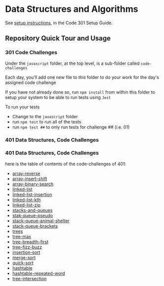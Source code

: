 # Data Structures and Algorithms

See [setup instructions](https://codefellows.github.io/setup-guide/code-301/3-code-challenges), in the Code 301 Setup Guide.

## Repository Quick Tour and Usage

### 301 Code Challenges

Under the `javascript` folder, at the top level, is a sub-folder called `code-challenges`

Each day, you'll add one new file to this folder to do your work for the day's assigned code challenge

If you have not already done so, run `npm install` from within this folder to setup your system to be able to run tests using `Jest`

To run your tests

- Change to the `javascript` folder
- run `npm test` to run all of the tests
- run `npm test ##` to only run tests for challenge ## (i.e. 01)

### 401 Data Structures, Code Challenges

### 401 Data Structures, Code Challenges

here is the table of contents of the code-challenges of 401:

- [array-reverse](https://github.com/Tasneemalabsi/data-structures-and-algorithms/blob/array-reverse/python/code_challenges/array-reverse/README.md)
- [array-insert-shift]()
- [array-binary-search](https://github.com/Tasneemalabsi/data-structures-and-algorithms/blob/array-binary-search/python/code_challenges/array-binary-search/README.md)
- [linked-list](https://github.com/Tasneemalabsi/data-structures-and-algorithms/blob/linked-list/python/linked_list/README.md)
- [linked-list-insertion](https://github.com/Tasneemalabsi/data-structures-and-algorithms/blob/linked-list-insertions/python/linked_list/README.md)
- [linked-list-kth](https://github.com/Tasneemalabsi/data-structures-and-algorithms/blob/linked-list-kth/python/linked_list/README.md)
- [linked-list-zip](https://github.com/Tasneemalabsi/data-structures-and-algorithms/blob/linked-list-zip/python/linked_list/README.md)
- [stacks-and-queues](https://github.com/Tasneemalabsi/data-structures-and-algorithms/blob/stack-and-queue/python/stack_and_queue/README.md)
- [stak-queue-pseudo](https://github.com/Tasneemalabsi/data-structures-and-algorithms/blob/stack-queue-pseudo/python/stack_and_queue/README.md)
- [stack-queue-animal-shelter](https://github.com/Tasneemalabsi/data-structures-and-algorithms/blob/stack-queue-animal-shelter/python/stack_and_queue/README.md)
- [stack-queue-brackets](https://github.com/Tasneemalabsi/data-structures-and-algorithms/blob/stack-queue-brackets/python/stack_and_queue/stack_queue_brackets/README.md)
- [trees](https://github.com/Tasneemalabsi/data-structures-and-algorithms/blob/trees/python/trees/README.md)
- [tree-max](https://github.com/Tasneemalabsi/data-structures-and-algorithms/blob/tree-max/python/trees/README.md)
- [tree-breadth-first](https://github.com/Tasneemalabsi/data-structures-and-algorithms/blob/tree-breadth-first/python/trees/README.md)
- [tree-fizz-buzz](https://github.com/Tasneemalabsi/data-structures-and-algorithms/blob/tree-fizz-buzz/python/trees/README.md)
- [insertion-sort](https://github.com/Tasneemalabsi/data-structures-and-algorithms/blob/insertion-sort/python/insertion_sort/README.md)
- [merge-sort](https://github.com/Tasneemalabsi/data-structures-and-algorithms/blob/merge-sort/python/merge_sort/README.md)
- [quick-sort](https://github.com/Tasneemalabsi/data-structures-and-algorithms/blob/quick-sort/python/quick_sort/README.md)
- [hashtable](https://github.com/Tasneemalabsi/data-structures-and-algorithms/blob/hashtable/python/hashtables/README.md)
- [hashtable-repeated-word](https://github.com/Tasneemalabsi/data-structures-and-algorithms/blob/hashmap-repeated-word/python/hashtables/README.md)
- [tree-intersection](https://github.com/Tasneemalabsi/data-structures-and-algorithms/blob/tree-intersection/python/hashtables/tree_intersection/README.md)
